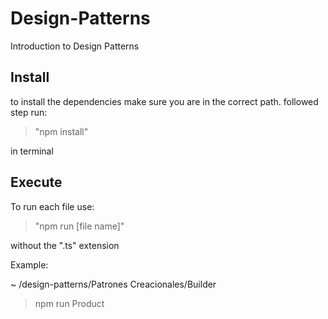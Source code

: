 # Design-Patterns

Introduction to Design Patterns

## Install

to install the dependencies make sure you are in the correct path. followed step run:

> "npm install"

in terminal

## Execute

To run each file use:

> "npm run [file name]"

without the ".ts" extension

Example:

~ /design-patterns/Patrones Creacionales/Builder

> npm run Product
